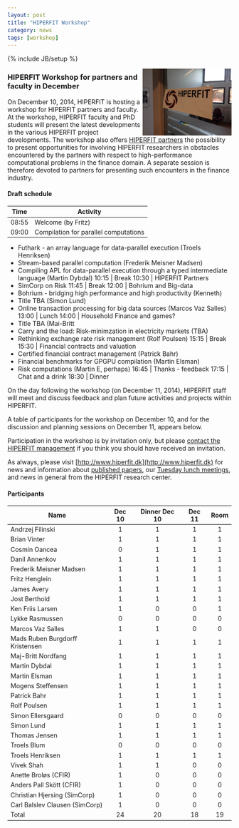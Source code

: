 ```yaml
---
layout: post
title: "HIPERFIT Workshop"
category: news
tags: [workshop]
---
```

{% include JB/setup %}

<img width="200" alt="HIPERFIT logo" align="right" src="/images/hiperfit.jpg">

### HIPERFIT Workshop for partners and faculty in December

On December 10, 2014, HIPERFIT is hosting a workshop for HIPERFIT
partners and faculty. At the workshop, HIPERFIT faculty and PhD
students will present the latest developments in the various HIPERFIT
project developments. The workshop also offers [HIPERFIT partners](/partners.html) the
possibility to present opportunities for involving HIPERFIT
researchers in obstacles encountered by the partners with respect to
high-performance computational problems in the finance domain. A
separate session is therefore devoted to partners for presenting such
encounters in the finance industry.

#### Draft schedule

| Time | Activity
| ---  | ---- |
08:55 | Welcome (by Fritz)
09:00 | Compilation for parallel computations
 - Futhark - an array language for data-parallel execution (Troels Henriksen)
 - Stream-based parallel computation (Frederik Meisner Madsen)
 - Compiling APL for data-parallel execution through a typed intermediate language (Martin Dybdal)
10:15 | Break
10:30 | HIPERFIT Partners
 - SimCorp on Risk
11:45 | Break
12:00 | Bohrium and Big-data
 - Bohrium - bridging high performance and high productivity (Kenneth) 
 - Title TBA (Simon Lund)
 - Online transaction processing for big data sources (Marcos Vaz Salles)
13:00 | Lunch
14:00 | Household Finance and games?
 - Title TBA (Mai-Britt
 - Carry and the load: Risk-minimzation in electricity markets (TBA)
 - Rethinking exchange rate risk management (Rolf Poulsen)
15:15 | Break
15:30 | Financial contracts and valuation
 - Certified financial contract management  (Patrick Bahr)
 - Financial benchmarks for GPGPU compilation  (Martin Elsman)
 - Risk computations  (Martin E, perhaps)
16:45 | Thanks - feedback
17:15 | Chat and a drink
18:30 | Dinner

On the day following the workshop (on December 11, 2014), HIPERFIT
staff will meet and discuss feedback and plan future activities and
projects within HIPERFIT.

A table of participants for the workshop on December 10, and for the
discussion and planning sessions on December 11, appears below.

Participation in the workshop is by invitation only, but please
[contact the HIPERFIT management](/contact.html) if you think you
should have received an invitation.

As always, please visit
[http://www.hiperfit.dk](http://www.hiperfit.dk) for news and
information about [published papers](/publications.html), our [Tuesday
lunch meetings](/lunches.html), and news in general from the HIPERFIT
research center.


#### Participants

| Name | Dec 10 | Dinner Dec 10 | Dec 11 | Room |
| ---- |:------:|:-------------:|:------:|:----:|
Andrzej Filinski |                1 | 1 | 1 | 1 |
Brian Vinter |                    1 | 1 | 1 | 1 |
Cosmin Oancea |                   0 | 1 | 1 | 1 |
Danil Annenkov |                  1 | 1 | 1 | 1 |
Frederik Meisner Madsen |         1 | 1 | 1 | 1 |
Fritz Henglein |                  1 | 1 | 1 | 1 |
James Avery |                     1 | 1 | 1 | 1 |
Jost Berthold |                   1 | 1 | 1 | 1 |
Ken Friis Larsen |                1 | 0 | 0 | 1 |
Lykke Rasmussen |                 0 | 0 | 0 | 0 |
Marcos Vaz Salles |               1 | 1 | 0 | 0 |
Mads Ruben Burgdorff Kristensen | 1 | 1 | 1 | 1 |
Maj-Britt Nordfang |              1 | 1 | 1 | 1 |
Martin Dybdal |                   1 | 1 | 1 | 1 |
Martin Elsman |                   1 | 1 | 1 | 1 |
Mogens Steffensen |               1 | 1 | 1 | 1 |
Patrick Bahr |                    1 | 1 | 1 | 1 |
Rolf Poulsen |                    1 | 1 | 1 | 1 |
Simon Ellersgaard |               0 | 0 | 0 | 0 |
Simon Lund |                      1 | 1 | 1 | 1 |
Thomas Jensen |                   1 | 1 | 1 | 1 |
Troels Blum |                     0 | 0 | 0 | 0 |
Troels Henriksen |                1 | 1 | 1 | 1 |
Vivek Shah |                      1 | 1 | 0 | 0 |
Anette Broløs (CFIR) |            1 | 0 | 0 | 0 |
Anders Pall Skött (CFIR) |        1 | 0 | 0 | 0 |
Christian Hjersing (SimCorp) |    1 | 0 | 0 | 0 |
Carl Balslev Clausen (SimCorp) |  1 | 0 | 0 | 0 |
Total |                          24 | 20 | 18 | 19 |
